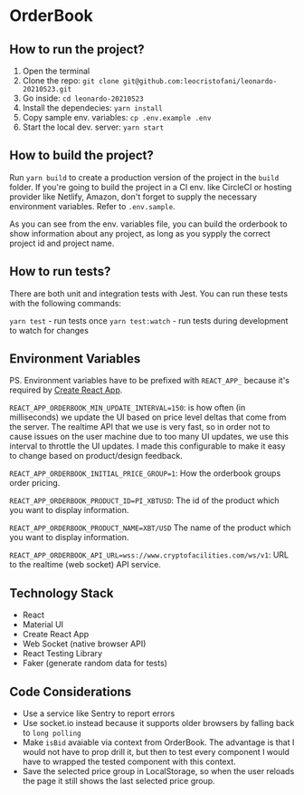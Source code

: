 # OrderBook

## How to run the project?

1. Open the terminal
2. Clone the repo: `git clone git@github.com:leocristofani/leonardo-20210523.git`
3. Go inside: `cd leonardo-20210523`
4. Install the dependecies: `yarn install`
5. Copy sample env. variables: `cp .env.example .env`
6. Start the local dev. server: `yarn start`

## How to build the project?

Run `yarn build` to create a production version of the project in the `build` folder. If you're going to build the project in a CI env. like CircleCI or hosting provider like Netlify, Amazon, don't forget to supply the necessary environment variables. Refer to `.env.sample`.

As you can see from the env. variables file, you can build the orderbook to show information about any project, as long as you sypply the correct project id and project name.

## How to run tests?

There are both unit and integration tests with Jest. You can run these tests with the following commands:

`yarn test` - run tests once
`yarn test:watch` - run tests during development to watch for changes

## Environment Variables

PS. Environment variables have to be prefixed with `REACT_APP_` because it's required by [Create React App](https://create-react-app.dev/docs/adding-custom-environment-variables/).

`REACT_APP_ORDERBOOK_MIN_UPDATE_INTERVAL=150`: is how often (in milliseconds) we update the UI based on price level deltas that come from the server. The realtime API that we use is very fast, so in order not to cause issues on the user machine due to too many UI updates, we use this interval to throttle the UI updates. I made this configurable to make it easy to change based on product/design feedback.

`REACT_APP_ORDERBOOK_INITIAL_PRICE_GROUP=1`: How the orderbook groups order pricing.

`REACT_APP_ORDERBOOK_PRODUCT_ID=PI_XBTUSD`: The id of the product which you want to display information.

`REACT_APP_ORDERBOOK_PRODUCT_NAME=XBT/USD` The name of the product which you want to display information.

`REACT_APP_ORDERBOOK_API_URL=wss://www.cryptofacilities.com/ws/v1`: URL to the realtime (web socket) API service.

## Technology Stack

- React
- Material UI
- Create React App
- Web Socket (native browser API)
- React Testing Library
- Faker (generate random data for tests)

## Code Considerations

- Use a service like Sentry to report errors
- Use socket.io instead because it supports older browsers by falling back to `long polling`
- Make `isBid` avaiable via context from OrderBook. The advantage is that I would not have to prop drill it, but then to test every component I would have to wrapped the tested component with this context.
- Save the selected price group in LocalStorage, so when the user reloads the page it still shows the last selected price group.
